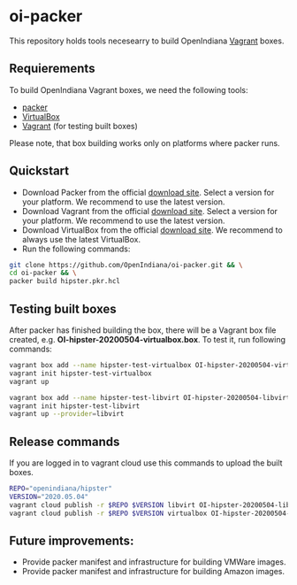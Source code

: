 # oi-packer

This repository holds tools necesearry to build OpenIndiana [Vagrant](https://www.vagrantup.com/) boxes.

## Requierements
To build OpenIndiana Vagrant boxes, we need the following tools:

* [packer](https://www.packer.io/)
* [VirtualBox](https://www.virtualbox.org/)
* [Vagrant](https://www.vagrantup.com/) (for testing built boxes)

Please note, that box building works only on platforms where packer runs.

## Quickstart

* Download Packer from the official [download site](https://www.packer.io/downloads.html). Select a version for your platform. We recommend to use the latest version.
* Download Vagrant from the official [download site](https://www.vagrantup.com/downloads.html). Select a version for your platform. We recommend to use the latest version.
* Download VirtualBox from the official [download site](https://www.virtualbox.org/wiki/Downloads). We recommend to  always use the latest VirtualBox.
* Run the following commands:

```bash
git clone https://github.com/OpenIndiana/oi-packer.git && \
cd oi-packer && \
packer build hipster.pkr.hcl
```

## Testing built boxes

After packer has finished building the box, there will be a Vagrant box file created, e.g. **OI-hipster-20200504-virtualbox.box**.
To test it, run following commands:

```bash
vagrant box add --name hipster-test-virtualbox OI-hipster-20200504-virtualbox.box
vagrant init hipster-test-virtualbox
vagrant up
```

```bash
vagrant box add --name hipster-test-libvirt OI-hipster-20200504-libvirt.box
vagrant init hipster-test-libvirt
vagrant up --provider=libvirt
```

## Release commands
If you are logged in to vagrant cloud use this commands to upload the built boxes.
```bash
REPO="openindiana/hipster"
VERSION="2020.05.04"
vagrant cloud publish -r $REPO $VERSION libvirt OI-hipster-20200504-libvirt.box
vagrant cloud publish -r $REPO $VERSION virtualbox OI-hipster-20200504-virtualbox.box
```

## Future improvements:

* Provide packer manifest and infrastructure for building VMWare images.
* Provide packer manifest and infrastructure for building Amazon images.
